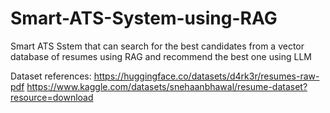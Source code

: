 # Smart-ATS-System-using-RAG
Smart ATS Sstem that can search for the best candidates from a vector database of resumes using RAG and recommend the best one using LLM

Dataset references:
https://huggingface.co/datasets/d4rk3r/resumes-raw-pdf
https://www.kaggle.com/datasets/snehaanbhawal/resume-dataset?resource=download
